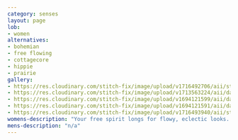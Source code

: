 ```yaml
---
category: senses
layout: page
lob:
- women
alternatives:
- bohemian
- free flowing
- cottagecore
- hippie
- prairie
gallery: 
- https://res.cloudinary.com/stitch-fix/image/upload/v1716492706/aii/style_shuffle/May_2024/2023-01-19_Set_A_W_OLD_V1_1x1.jpg
- https://res.cloudinary.com/stitch-fix/image/upload/v1713563224/aii/da_refresh/US_Womens_FixSummer24/2024-02-14_W_OLD_A15_00259_1x1.jpg
- https://res.cloudinary.com/stitch-fix/image/upload/v1694121599/aii/da_refresh/US_Womens_FixFall24/2023-06-21_OLD_W_A10_0082_1x1.jpg
- https://res.cloudinary.com/stitch-fix/image/upload/v1694121591/aii/da_refresh/US_Womens_FixFall24/2023-06-21_OLD_W_A08_0218_1x1.jpg
- https://res.cloudinary.com/stitch-fix/image/upload/v1716493940/aii/style_shuffle/May_2024/2024-04-15_W_OLD_R06_00126_1x1.jpg
womens-description: "Your free spirit longs for flowy, eclectic looks. You love to layer prints and textures, and you’ve never met a dress you didn’t like. "
mens-description: "n/a"
---
```



